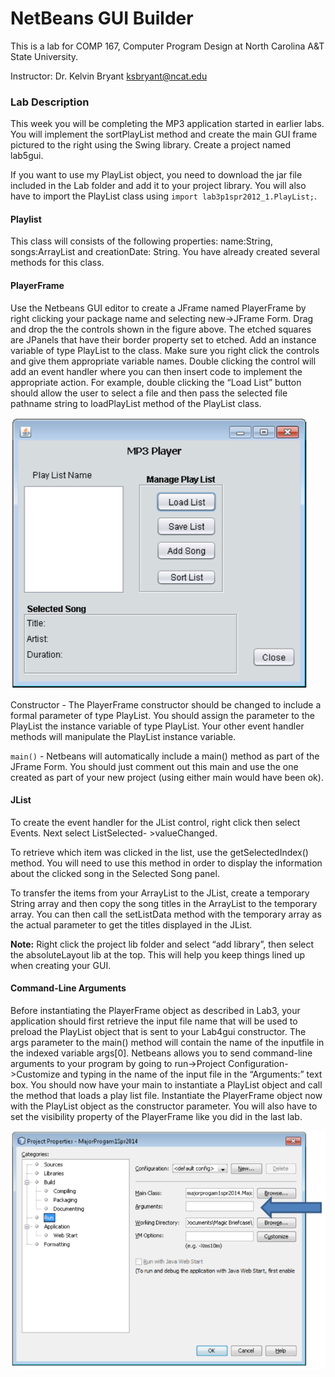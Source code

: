 # NetBeans GUI Builder

This is a lab for COMP 167, Computer Program Design at North Carolina A&T State University.

Instructor: Dr. Kelvin Bryant ksbryant@ncat.edu

### Lab Description

This week you will be completing the MP3 application started in earlier labs. You will implement the sortPlayList method and create the main GUI frame pictured to the right using the Swing library. Create a project named lab5gui.

If you want to use my PlayList object, you need to download the jar file included in the Lab folder and add it to your project library. You will also have to import the PlayList class using `import lab3p1spr2012_1.PlayList;`.

#### Playlist
This class will consists of the following properties: name:String, songs:ArrayList<Song> and creationDate: String. You have already created several methods for this class.

#### PlayerFrame
Use the Netbeans GUI editor to create a JFrame named PlayerFrame by right clicking your package name and selecting new->JFrame Form. Drag and drop the the controls shown in the figure above. The etched squares are JPanels that have their border property set to etched. Add an instance variable of type PlayList to the class. Make sure you right click the controls and give them appropriate variable names. Double clicking the control will add an event handler where you can then insert code to implement the appropriate action. For example, double clicking the “Load List” button should allow the user to select a file and then pass the selected file pathname string to loadPlayList method of the PlayList class.

![Example GUI](https://github.com/NCATCS/images/blob/master/Figure07-01.png)

Constructor - The PlayerFrame constructor should be changed to include a formal parameter of type PlayList. You should assign the parameter to the PlayList the instance variable of type PlayList. Your other event handler methods will manipulate the PlayList instance variable.

`main()` - Netbeans will automatically include a main() method as part of the JFrame Form. You should just comment out this main and use the one created as part of your new project (using either main would have been ok).

#### JList
To create the event handler for the JList control, right click then select Events. Next select ListSelected- >valueChanged.

To retrieve which item was clicked in the list, use the getSelectedIndex() method. You will need to use this method in order to display the information about the clicked song in the Selected Song panel.

To transfer the items from your ArrayList to the JList, create a temporary String array and then copy the song titles in the ArrayList to the temporary array. You can then call the setListData method with the temporary array as the actual parameter to get the titles displayed in the JList.

**Note:** Right click the project lib folder and select “add library”, then select the absoluteLayout lib at the top. This will help you keep things lined up when creating your GUI.

#### Command-Line Arguments
Before instantiating the PlayerFrame object as described in Lab3, your application should first retrieve the input file name that will be used to preload the PlayList object that is sent to your Lab4gui constructor. The args parameter to the main() method will contain the name of the inputfile in the indexed variable args[0]. Netbeans allows you to send command-line arguments to your program by going to run->Project Configuration->Customize and typing in the name of the input file in the “Arguments:” text box. You should now have your main to instantiate a PlayList object and call the method that loads a play list file. Instantiate the PlayerFrame object now with the PlayList object as the constructor parameter. You will also have to set the visibility property of the PlayerFrame like you did in the last lab.

![Command-Line Arguments in Netbeans](https://github.com/NCATCS/images/blob/master/Figure07-02.png)
